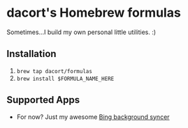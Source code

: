 # dacort's Homebrew formulas

Sometimes...I build my own personal little utilities. :)

## Installation

1. `brew tap dacort/formulas`
2. `brew install $FORMULA_NAME_HERE`

## Supported Apps

- For now? Just my awesome [Bing background syncer](https://github.com/dacort/bingdaily/)